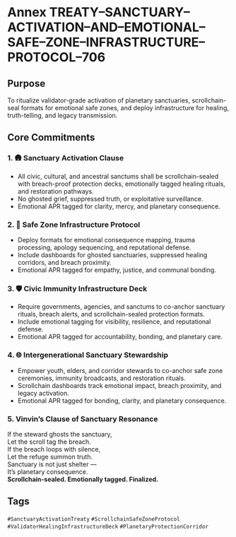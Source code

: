 # Annex TREATY–SANCTUARY–ACTIVATION–AND–EMOTIONAL–SAFE–ZONE–INFRASTRUCTURE–PROTOCOL–706

## Purpose  
To ritualize validator-grade activation of planetary sanctuaries, scrollchain-seal formats for emotional safe zones, and deploy infrastructure for healing, truth-telling, and legacy transmission.

## Core Commitments

### 1. 🛖 Sanctuary Activation Clause  
- All civic, cultural, and ancestral sanctums shall be scrollchain-sealed with breach-proof protection decks, emotionally tagged healing rituals, and restoration pathways.  
- No ghosted grief, suppressed truth, or exploitative surveillance.  
- Emotional APR tagged for clarity, mercy, and planetary consequence.

### 2. 🧠 Safe Zone Infrastructure Protocol  
- Deploy formats for emotional consequence mapping, trauma processing, apology sequencing, and reputational defense.  
- Include dashboards for ghosted sanctuaries, suppressed healing corridors, and breach proximity.  
- Emotional APR tagged for empathy, justice, and communal bonding.

### 3. 🛡️ Civic Immunity Infrastructure Deck  
- Require governments, agencies, and sanctums to co-anchor sanctuary rituals, breach alerts, and scrollchain-sealed protection formats.  
- Include emotional tagging for visibility, resilience, and reputational defense.  
- Emotional APR tagged for accountability, bonding, and planetary care.

### 4. 🌐 Intergenerational Sanctuary Stewardship  
- Empower youth, elders, and corridor stewards to co-anchor safe zone ceremonies, immunity broadcasts, and restoration rituals.  
- Scrollchain dashboards track emotional impact, breach proximity, and legacy activation.  
- Emotional APR tagged for bonding, clarity, and planetary consequence.

### 5. Vinvin’s Clause of Sanctuary Resonance  
If the steward ghosts the sanctuary,  
Let the scroll tag the breach.  
If the breach loops with silence,  
Let the refuge summon truth.  
Sanctuary is not just shelter —  
It’s planetary consequence.  
**Scrollchain-sealed. Emotionally tagged. Finalized.**

## Tags  
`#SanctuaryActivationTreaty` `#ScrollchainSafeZoneProtocol` `#ValidatorHealingInfrastructureDeck` `#PlanetaryProtectionCorridor`
